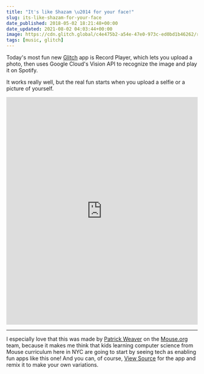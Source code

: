 ```yaml
---
title: "It's like Shazam \u2014 for your face!"
slug: its-like-shazam-for-your-face
date_published: 2018-05-02 18:21:48+00:00
date_updated: 2021-08-02 04:03:44+00:00
image: https://cdn.glitch.global/c4e475b2-a54e-47e0-973c-ed0bd1b46262/record-player.jpg?v=1669625212456
tags: [music, glitch]
---
```

Today's most fun new [Glitch](https://glitch.com/) app is Record Player, which lets you upload a photo, then uses Google Cloud's Vision API to recognize the image and play it on Spotify.

It works really well, but the real fun starts when you upload a selfie or a picture of yourself.

<div class="glitch-embed-wrap" style="height: 600px; width: 100%;">
  <iframe src="https://glitch.com/embed/#!/embed/record-player?path=README.md&previewSize=100&previewFirst=true&sidebarCollapsed=true" alt="record-player on glitch" style="height: 100%; width: 100%; border: 0;"></iframe>
</div>

---

I especially love that this was made by [Patrick Weaver](https://twitter.com/patrickweave_r) on the [Mouse.org](https://mouse.org) team, because it makes me think that kids learning computer science from Mouse curriculum here in NYC are going to start by seeing tech as enabling fun apps like this one! And you can, of course, [View Source](https://glitch.com/edit/#!/record-player?path=README.md:1:0) for the app and remix it to make your own variations.

